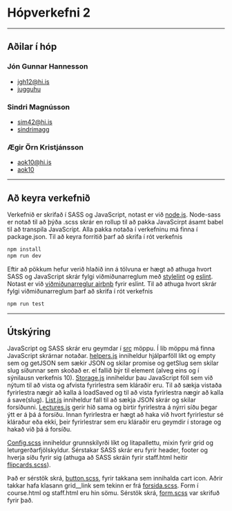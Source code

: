 # Hópverkefni 2
---
## Aðilar í hóp

### Jón Gunnar Hannesson
 - jgh12@hi.is
 - [jugguhu](https://github.com/jugguhu)

### Sindri Magnússon
 - sim42@hi.is
 - [sindrimagg](https://github.com/sindrimagg)

### Ægir Örn Kristjánsson
 - aok10@hi.is
 - [aok10](https://github.com/aok10)
 ---
## Að keyra verkefnið
Verkefnið er skrifað í SASS og JavaScript, notast er við [node.js](https://nodejs.org/en/). Node-sass er notað til að þýða .scss skrár en rollup til að pakka JavaScirpt ásamt babel til að transpila JavaScript.
Alla pakka notaða í verkefninu má finna í package.json.
Til að keyra forritið þarf að skrifa í rót verkefnis
```bash
npm install
npm run dev
```

Eftir að pökkum hefur verið hlaðið inn á tölvuna er hægt að athuga hvort SASS og JavaScript skrár fylgi viðmiðunarreglum með [stylelint](https://stylelint.io/) og [eslint](https://eslint.org/). Notast er við [viðmiðunarreglur airbnb](https://github.com/airbnb/javascript/tree/master/packages/eslint-config-airbnb-base) fyrir eslint.
Til að athuga hvort skrár fylgi viðmiðunarreglum þarf að skrifa í rót verkefnis
```bash
npm run test
```
---
## Útskýring
JavaScript og SASS skrár eru geymdar í [src](src) möppu.
Í lib möppu má finna JavaScript skrárnar notaðar. [helpers.js](src/lib/helpers.js) inniheldur hjálparföll líkt og empty sem og getJSON sem sækir JSON og skilar promise og getSlug sem skilar slug síðunnar sem skoðað er. el fallið býr til element (alveg eins og í sýnilausn verkefnis 10). [Storage.js](src/lib/storage.js) inniheldur þau JavaScript föll sem við nýtum til að vista og afvista fyrirlestra sem kláraðir eru. Til að sækja vistaða fyrirlestra nægir að kalla á loadSaved og til að vista fyrirlestra nægir að kalla á save(slug). [List.js](src/lib/list.js) inniheldur fall til að sækja JSON skrár og skilar forsíðunni. [Lectures.js](src/lib/lectures.js) gerir hið sama og birtir fyrirlestra á nýrri síðu þegar ýtt er á þá á forsíðu. Innan fyrirlestra er hægt að haka við hvort fyrirlestur sé kláraður eða ekki, þeir fyrirlestrar sem eru kláraðir eru geymdir í storage og hakað við þá á forsíðu.

[Config.scss](scss/config.scss) inniheldur grunnskilyrði líkt og litapallettu, mixin fyrir grid og leturgerðarfjölskyldur. Sérstakar SASS skrár eru fyrir header, footer og hverja síðu fyrir sig (athuga að SASS skráin fyrir staff.html heitir [flipcards.scss](scss/flipcards.scss)). 

Það er sérstök skrá, [button.scss](scss/button.scss), fyrir takkana sem innihalda cart icon. Aðrir takkar hafa klasann grid__link sem tekinn er frá [forsida.scss](scss/forsida.scss).
Form í course.html og staff.html eru hin sömu. Sérstök skrá, [form.scss](/scss/form.scss) var skrifuð fyrir það.


